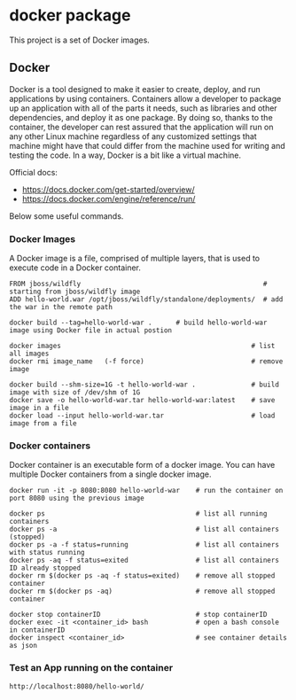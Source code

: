 docker package
============

This project is a set of Docker images.


 
## Docker 
Docker is a tool designed to make it easier to create, deploy, and run applications by using containers. 
Containers allow a developer to package up an application with all of the parts it needs, 
such as libraries and other dependencies, and deploy it as one package. 
By doing so, thanks to the container, the developer can rest assured that the application will 
run on any other Linux machine regardless of any customized settings that machine might have that 
could differ from the machine used for writing and testing the code. In a way, Docker is a bit like a virtual machine.


Official docs: 
- https://docs.docker.com/get-started/overview/
- https://docs.docker.com/engine/reference/run/

Below some useful commands.

### Docker Images

A Docker image is a file, comprised of multiple layers, that is used to execute code in a Docker container.

```
FROM jboss/wildfly                                              # starting from jboss/wildfly image
ADD hello-world.war /opt/jboss/wildfly/standalone/deployments/  # add the war in the remote path
```

```
docker build --tag=hello-world-war .      # build hello-world-war image using Docker file in actual postion
```

```
docker images                                                # list all images
docker rmi image_name   (-f force)                           # remove image

docker build --shm-size=1G -t hello-world-war .              # build image with size of /dev/shm of 1G
docker save -o hello-world-war.tar hello-world-war:latest    # save image in a file
docker load --input hello-world-war.tar                      # load image from a file
```

### Docker containers
Docker container is an executable form of a docker image. 
You can have multiple Docker containers from a single docker image.

```
docker run -it -p 8080:8080 hello-world-war    # run the container on port 8080 using the previous image
```

```
docker ps                                      # list all running containers
docker ps -a                                   # list all containers (stopped)
docker ps -a -f status=running                 # list all containers with status running
docker ps -aq -f status=exited                 # list all containers ID already stopped
docker rm $(docker ps -aq -f status=exited)    # remove all stopped container
docker rm $(docker ps -aq)                     # remove all stopped container

docker stop containerID                        # stop containerID
docker exec -it <container_id> bash            # open a bash console in containerID
docker inspect <container_id>                  # see container details as json 
```


### Test an App running on the container
```
http://localhost:8080/hello-world/
```






